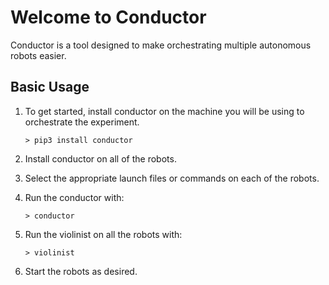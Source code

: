 # Welcome to Conductor

Conductor is a tool designed to make orchestrating multiple autonomous robots easier.

## Basic Usage

1. To get started, install conductor on the machine you will be using to orchestrate the experiment.

    ```shell
    > pip3 install conductor
    ```

1. Install conductor on all of the robots.

1. Select the appropriate launch files or commands on each of the robots.

1. Run the conductor with:

    ```shell
    > conductor
    ```

1. Run the violinist on all the robots with:

    ```shell
    > violinist
    ```

1. Start the robots as desired.
